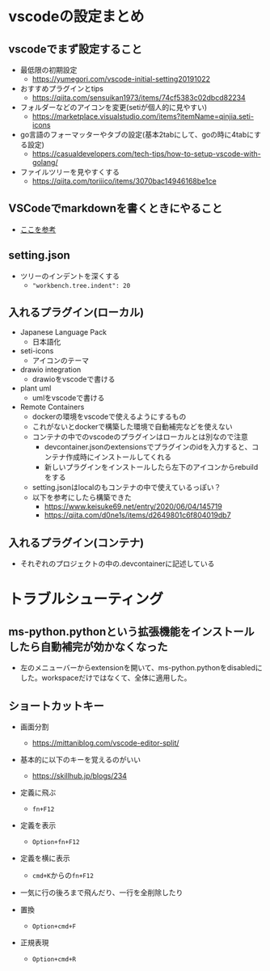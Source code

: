 # vscodeの設定まとめ

## vscodeでまず設定すること
- 最低限の初期設定
    - https://yumegori.com/vscode-initial-setting20191022
- おすすめプラグインとtips
    - https://qiita.com/sensuikan1973/items/74cf5383c02dbcd82234
- フォルダーなどのアイコンを変更(setiが個人的に見やすい)
    - https://marketplace.visualstudio.com/items?itemName=qinjia.seti-icons
- go言語のフォーマッターやタブの設定(基本2tabにして、goの時に4tabにする設定)
    - https://casualdevelopers.com/tech-tips/how-to-setup-vscode-with-golang/
- ファイルツリーを見やすくする
    - https://qiita.com/toriiico/items/3070bac14946168be1ce

## VSCodeでmarkdownを書くときにやること
- [ここを参考](https://qiita.com/tomokin966/items/7731a6337670f5de2342)

## setting.json
- ツリーのインデントを深くする
    - `"workbench.tree.indent": 20`

## 入れるプラグイン(ローカル)
- Japanese Language Pack
    - 日本語化
- seti-icons
    - アイコンのテーマ
- drawio integration
    - drawioをvscodeで書ける
- plant uml
    - umlをvscodeで書ける
- Remote Containers
    - dockerの環境をvscodeで使えるようにするもの
    - これがないとdockerで構築した環境で自動補完などを使えない
    - コンテナの中でのvscodeのプラグインはローカルとは別なので注意
        - devcontainer.jsonのextensionsでプラグインのidを入力すると、コンテナ作成時にインストールしてくれる
        - 新しいプラグインをインストールしたら左下のアイコンからrebuildをする
    - setting.jsonはlocalのもコンテナの中で使えているっぽい？
    - 以下を参考にしたら構築できた
        - https://www.keisuke69.net/entry/2020/06/04/145719
        - https://qiita.com/d0ne1s/items/d2649801c6f804019db7

## 入れるプラグイン(コンテナ)
- それぞれのプロジェクトの中の.devcontainerに記述している

# トラブルシューティング
## ms-python.pythonという拡張機能をインストールしたら自動補完が効かなくなった
- 左のメニューバーからextensionを開いて、ms-python.pythonをdisabledにした。workspaceだけではなくて、全体に適用した。

## ショートカットキー
- 画面分割
    - https://mittaniblog.com/vscode-editor-split/
- 基本的に以下のキーを覚えるのがいい
    - https://skillhub.jp/blogs/234
- 定義に飛ぶ
    - `fn+F12`
- 定義を表示
    - `Option+fn+F12`
- 定義を横に表示
    - `cmd+K`からの`fn+F12`
- 一気に行の後ろまで飛んだり、一行を全削除したり

- 置換
    - `Option+cmd+F`
- 正規表現
    - `Option+cmd+R`
